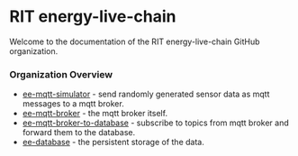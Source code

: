 # RIT energy-live-chain 

Welcome to the documentation of the RIT energy-live-chain GitHub organization.

### Organization Overview


- [ee-mqtt-simulator](https://github.com/en-evo-energy-live-chain/ee-mqtt-simulator) - send randomly generated sensor data as mqtt messages to a mqtt broker.
- [ee-mqtt-broker](https://github.com/en-evo-energy-live-chain/ee-mqtt-broker) - the mqtt broker itself.
- [ee-mqtt-broker-to-database](https://github.com/en-evo-energy-live-chain/ee-mqtt-broker-to-database) - subscribe to topics from mqtt broker and forward them to the database.
- [ee-database](https://github.com/en-evo-energy-live-chain/ee-database) - the persistent storage of the data.
